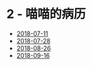 # 2 - 喵喵的病历

- [2018-07-11](病历/2018-07-11.md)
- [2018-07-28](病历/2018-07-28.md)
- [2018-08-26](病历/2018-08-26.md)
- [2018-09-16](病历/2018-09-16.md)

